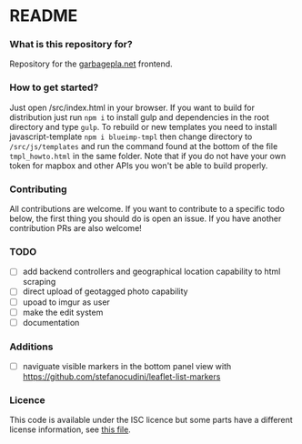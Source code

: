 # README #

### What is this repository for?
Repository for the [garbagepla.net](https://garbagepla.net) frontend.

### How to get started?
Just open /src/index.html in your browser. If you want to build for distribution just run `npm i` to install gulp and dependencies in the root directory and type `gulp`.
To rebuild or new templates you need to install javascript-template `npm i blueimp-tmpl` then change directory to `/src/js/templates` and run the command found at the bottom of the file `tmpl_howto.html` in the same folder.
Note that if you do not have your own token for mapbox and other APIs you won't be able to build properly.

### Contributing
All contributions are welcome. If you want to contribute to a specific todo below, the first thing you should do is open an issue. If you have another contribution PRs are also welcome!

### TODO

- [ ] add backend controllers and geographical location capability to html scraping
- [ ] direct upload of geotagged photo capability
- [ ] upoad to imgur as user
- [ ] make the edit system
- [ ] documentation

### Additions

- [ ] naviguate visible markers in the bottom panel view with https://github.com/stefanocudini/leaflet-list-markers

### Licence
This code is available under the ISC licence but some parts have a different license information, see [this file](https://github.com/garbageplanet/web-ui/blob/dev/license.md).
